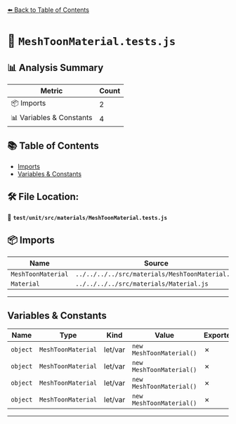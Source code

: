 [⬅️ Back to Table of Contents](../../../../index.md)

# 📄 `MeshToonMaterial.tests.js`

## 📊 Analysis Summary

| Metric | Count |
|--------|-------|
| 📦 Imports | 2 |
| 📊 Variables & Constants | 4 |

## 📚 Table of Contents

- [Imports](#imports)
- [Variables & Constants](#variables-constants)

## 🛠️ File Location:
📂 **`test/unit/src/materials/MeshToonMaterial.tests.js`**

## 📦 Imports

| Name | Source |
|------|--------|
| `MeshToonMaterial` | `../../../../src/materials/MeshToonMaterial.js` |
| `Material` | `../../../../src/materials/Material.js` |


---

## Variables & Constants

| Name | Type | Kind | Value | Exported |
|------|------|------|-------|----------|
| `object` | `MeshToonMaterial` | let/var | `new MeshToonMaterial()` | ✗ |
| `object` | `MeshToonMaterial` | let/var | `new MeshToonMaterial()` | ✗ |
| `object` | `MeshToonMaterial` | let/var | `new MeshToonMaterial()` | ✗ |
| `object` | `MeshToonMaterial` | let/var | `new MeshToonMaterial()` | ✗ |


---